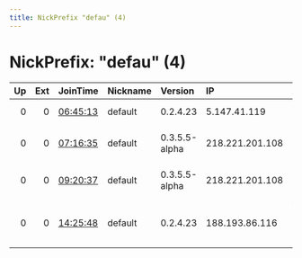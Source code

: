 ```yaml
---
title: NickPrefix "defau" (4)
---
```


# NickPrefix: "defau" (4)

|   Up |   Ext | JoinTime                                                                                            | Nickname   | Version       | IP              | AS                               | CC   |   ORp |   Dirp | OS      | Contact   |   eFamMembers |
|-----:|------:|:----------------------------------------------------------------------------------------------------|:-----------|:--------------|:----------------|:---------------------------------|:-----|------:|-------:|:--------|:----------|--------------:|
|    0 |     0 | [06:45:13](https://metrics.torproject.org/rs.html#details/2BDE8766CCBED447004E6AD38A0885A5CA0B148C) | default    | 0.2.4.23      | 5.147.41.119    | Liberty Global B.V.              | de   |   443 |   9030 | Windows | None      |             1 |
|    0 |     0 | [07:16:35](https://metrics.torproject.org/rs.html#details/43F0656D5C023FAB5D3EAAC17C9A2766F4122153) | default    | 0.3.5.5-alpha | 218.221.201.108 | So-net Entertainment Corporation | jp   | 50936 |      0 | Windows | None      |             1 |
|    0 |     0 | [09:20:37](https://metrics.torproject.org/rs.html#details/A0772AB181AF1164921B6F95033C4FB1B62C0901) | default    | 0.3.5.5-alpha | 218.221.201.108 | So-net Entertainment Corporation | jp   | 50936 |      0 | Windows | None      |             1 |
|    0 |     0 | [14:25:48](https://metrics.torproject.org/rs.html#details/56B1E1C9A1D4CF2560480DFB22AFA28E21A27A6D) | default    | 0.2.4.23      | 188.193.86.116  | Vodafone Kabel Deutschland GmbH  | de   |   443 |   9030 | Windows | None      |             1 |
